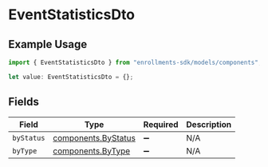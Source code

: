 # EventStatisticsDto

## Example Usage

```typescript
import { EventStatisticsDto } from "enrollments-sdk/models/components";

let value: EventStatisticsDto = {};
```

## Fields

| Field                                                      | Type                                                       | Required                                                   | Description                                                |
| ---------------------------------------------------------- | ---------------------------------------------------------- | ---------------------------------------------------------- | ---------------------------------------------------------- |
| `byStatus`                                                 | [components.ByStatus](../../models/components/bystatus.md) | :heavy_minus_sign:                                         | N/A                                                        |
| `byType`                                                   | [components.ByType](../../models/components/bytype.md)     | :heavy_minus_sign:                                         | N/A                                                        |